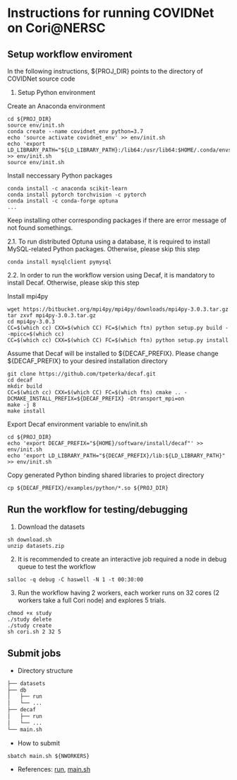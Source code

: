 # Instructions for running COVIDNet on Cori@NERSC

## Setup workflow enviroment

In the following instructions, ${PROJ_DIR} points to the directory of COVIDNet source code  

1. Setup Python environment

Create an Anaconda environment
```
cd ${PROJ_DIR}
source env/init.sh
conda create --name covidnet_env python=3.7
echo 'source activate covidnet_env' >> env/init.sh
echo 'export LD_LIBRARY_PATH="${LD_LIBRARY_PATH}:/lib64:/usr/lib64:$HOME/.conda/envs/covidnet_env/lib"' >> env/init.sh
source env/init.sh
```

Install neccessary Python packages
```
conda install -c anaconda scikit-learn
conda install pytorch torchvision -c pytorch
conda install -c conda-forge optuna
...
```
Keep installing other corresponding packages if there are error message of not found somethings. 


2.1. To run distributed Optuna using a database, it is required to install MySQL-related Python packages. Otherwise, please skip this step
```
conda install mysqlclient pymysql
```

2.2. In order to run the workflow version using Decaf, it is mandatory to install Decaf. Otherwise, please skip this step

Install mpi4py 
```
wget https://bitbucket.org/mpi4py/mpi4py/downloads/mpi4py-3.0.3.tar.gz
tar zxvf mpi4py-3.0.3.tar.gz
cd mpi4py-3.0.3
CC=$(which cc) CXX=$(which CC) FC=$(which ftn) python setup.py build --mpicc=$(which cc)
CC=$(which cc) CXX=$(which CC) FC=$(which ftn) python setup.py install
```

Assume that Decaf will be installed to ${DECAF_PREFIX}. Please change ${DECAF_PREFIX} to your desired installation directory
```
git clone https://github.com/tpeterka/decaf.git 
cd decaf
mkdir build
CC=$(which cc) CXX=$(which CC) FC=$(which ftn) cmake .. -DCMAKE_INSTALL_PREFIX=${DECAF_PREFIX} -Dtransport_mpi=on
make -j 8
make install
```

Export Decaf environment variable to env/init.sh
```
cd ${PROJ_DIR}
echo 'export DECAF_PREFIX="${HOME}/software/install/decaf"' >> env/init.sh
echo 'export LD_LIBRARY_PATH="${DECAF_PREFIX}/lib:${LD_LIBRARY_PATH}" >> env/init.sh
```

Copy generated Python binding shared libraries to project directory
```
cp ${DECAF_PREFIX}/examples/python/*.so ${PROJ_DIR}
```

## Run the workflow for testing/debugging

1. Download the datasets
```
sh download.sh
unzip datasets.zip
```

2. It is recommended to create an interactive job required a node in debug queue to test the workflow 
```
salloc -q debug -C haswell -N 1 -t 00:30:00
```

3. Run the workflow having 2 workers, each worker runs on 32 cores (2 workers take a full Cori node) and explores 5 trials. 
```
chmod +x study
./study delete
./study create
sh cori.sh 2 32 5
```

## Submit jobs

- Directory structure  
        
```bash
├── datasets
├── db
│   ├── run
│   └── ...
├── decaf
│   ├── run
│   └── ...
└── main.sh
```


- How to submit

```
sbatch main.sh ${NWORKERS}
```

- References: [run](run), [main.sh](main.sh)

